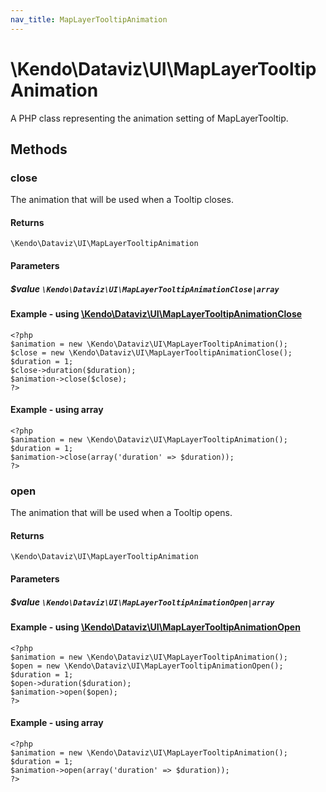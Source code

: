 ```yaml
---
nav_title: MapLayerTooltipAnimation
---
```


# \Kendo\Dataviz\UI\MapLayerTooltipAnimation

A PHP class representing the animation setting of MapLayerTooltip.


## Methods

### close

The animation that will be used when a Tooltip closes.

#### Returns
`\Kendo\Dataviz\UI\MapLayerTooltipAnimation`

#### Parameters

##### $value `\Kendo\Dataviz\UI\MapLayerTooltipAnimationClose|array`


#### Example - using [\Kendo\Dataviz\UI\MapLayerTooltipAnimationClose](/api/wrappers/php/Kendo/Dataviz/UI/MapLayerTooltipAnimationClose)
    <?php
    $animation = new \Kendo\Dataviz\UI\MapLayerTooltipAnimation();
    $close = new \Kendo\Dataviz\UI\MapLayerTooltipAnimationClose();
    $duration = 1;
    $close->duration($duration);
    $animation->close($close);
    ?>

#### Example - using array

    <?php
    $animation = new \Kendo\Dataviz\UI\MapLayerTooltipAnimation();
    $duration = 1;
    $animation->close(array('duration' => $duration));
    ?>

### open

The animation that will be used when a Tooltip opens.

#### Returns
`\Kendo\Dataviz\UI\MapLayerTooltipAnimation`

#### Parameters

##### $value `\Kendo\Dataviz\UI\MapLayerTooltipAnimationOpen|array`


#### Example - using [\Kendo\Dataviz\UI\MapLayerTooltipAnimationOpen](/api/wrappers/php/Kendo/Dataviz/UI/MapLayerTooltipAnimationOpen)
    <?php
    $animation = new \Kendo\Dataviz\UI\MapLayerTooltipAnimation();
    $open = new \Kendo\Dataviz\UI\MapLayerTooltipAnimationOpen();
    $duration = 1;
    $open->duration($duration);
    $animation->open($open);
    ?>

#### Example - using array

    <?php
    $animation = new \Kendo\Dataviz\UI\MapLayerTooltipAnimation();
    $duration = 1;
    $animation->open(array('duration' => $duration));
    ?>


